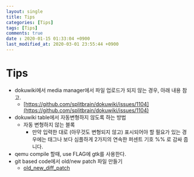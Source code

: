 ```yaml
---
layout: single
title: Tips
categories: [Tips]
tags: [Tips]
comments: true
date : 2020-01-15 01:33:04 +0900
last_modified_at: 2020-03-01 23:55:44 +0900
---
```


# Tips
  * dokuwiki에서 media manager에서 파일 업로드가 되지 않는 경우, 아래 내용 참고.
    * [https://github.com/splitbrain/dokuwiki/issues/1104](https://github.com/splitbrain/dokuwiki/issues/1104)
  * dokuwiki table에서 자동변형하지 않도록 하는 방법
    * 자동 변형하지 않는 블록
      * 만약 입력한 대로 (아무것도 변형되지 않고) 표시되어야 할 필요가 있는 경우에는 <nowiki> 태그나 보다 심플하게 2가지의 연속한 퍼센트 기호 %% 로 감싸 줍니다.
  * qemu compile 할때, use FLAG에 gtk를 사용한다.
  * git based code에서 old/new patch 파일 만들기
    * [old_new_diff_patch](/assets/files/old_new_diff_patch.rar)

